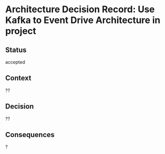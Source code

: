 # Architecture Decision Record: Use Kafka to Event Drive Architecture in project

## Status

accepted

## Context

??

## Decision

??

## Consequences

?